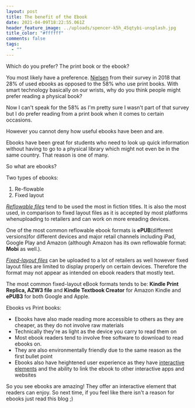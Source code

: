```yaml
---
layout: post
title: The benefit of the Ebook
date: 2021-04-09T18:22:55.061Z
header_feature_image: ../uploads/spencer-k5h_45qtybi-unsplash.jpg
title_color: "#ffffff"
comments: false
tags:
  - ""
---
```

Which do you prefer? The print book or the ebook?

You most likely have a preference. [Nielsen](https://nielsenbook.co.uk/wp-content/uploads/sites/4/2020/09/Research_Brochure.pdf) from their survey in 2018 that 28% of used ebooks as opposed to the 58% who use print books. With smart technology basically on our wrists, why do you think people might prefer reading a physical book?

Now I can't speak for the 58% as I'm pretty sure I wasn't part of that survey but I do prefer reading from a print book when it comes to certain occasions. 

However you cannot deny how useful ebooks have been and are.

Ebooks have been great for students who need to look up quick information without having to go to a physical library which might not even be in the same country. That reason is one of many.

So what are ebooks?

Two types of ebooks:

1. Re-flowable
2. Fixed layout

*[Reflowable files](https://ebookpartnership.com/support/knowledge-base/choosing-ebook-format-reflowable-fixed-layout/)* tend to be used the most in fiction titles. It is also the most used, in comparison to fixed layout files as it is accepted by most platforms whenuploading to retailers and can work on more ereading devices.

One of the most common reflowable ebook formats is **ePUB**(different versions)for different devices and major retail channels including iPad, Google Play and Amazon (although Amazon has its own reflowable format: **Mobi** as well.).

*[Fixed-layout files](https://ebookpartnership.com/support/knowledge-base/choosing-ebook-format-reflowable-fixed-layout/)* can be uploaded to a lot of retailers as well however fixed layout files are limited to display properly on certain devices. Therefore the format may not appear as intended on ebook readers that mostly text.

The most common fixed-layout eBook formats tends to be: **Kindle Print Replica, AZW3 file** and **Kindle Textbook Creator** for Amazon Kindle and **ePUB3** for both Google and Apple.

Ebooks vs Print books:

* Ebooks have also made reading more accessible to others as they are cheaper, as they do not involve raw materials
* Technically they're as light as the device you carry to read them on
* Most ebook readers tend to involve free software to download to read ebooks on.
* They are also environmentally friendly due to the same reason as the first bullet point
* Ebooks also have heightened user experience as they have [interactive elements](https://kitaboo.com/top-10-advantages-of-ebooks-over-printed-books/) and the ability to link the ebook to other interactive apps and websites

So you see ebooks are amazing! They offer an interactive element that readers can enjoy. So next time, if you feel like there isn't a reason for ebooks just read this blog ;)